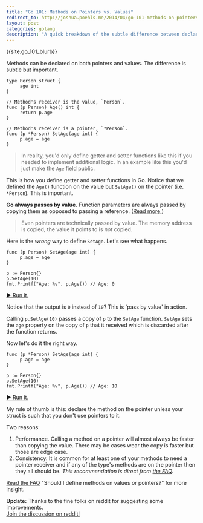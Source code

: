 ```yaml
---
title: "Go 101: Methods on Pointers vs. Values"
redirect_to: http://joshua.poehls.me/2014/04/go-101-methods-on-pointers-vs-values
layout: post
categories: golang
description: "A quick breakdown of the subtle difference between declaring a method on a pointer vs. value in Go."
---
```


{{site.go_101_blurb}}

Methods can be declared on both pointers and values. The difference is subtle but important.

	type Person struct {
	     age int
	}

	// Method's receiver is the value, `Person`.
	func (p Person) Age() int {
	     return p.age
	}

	// Method's receiver is a pointer, `*Person`.
	func (p *Person) SetAge(age int) {
	     p.age = age
	}

> In reality, you'd only define getter and setter functions like this if you needed to implement additional logic. In an example like this you'd just make the `Age` field public.

This is how you define getter and setter functions in Go. Notice that we defined the `Age()` function on the value but `SetAge()` on the pointer (i.e. `*Person`). This is important.

**Go always passes by value.** Function parameters are  always passed by copying them as opposed to passing a reference. ([Read more.](http://golang.org/doc/faq#pass_by_value))

> Even pointers are technically passed by value. The memory address is copied, the value it points to is *not* copied.

Here is the *wrong* way to define `SetAge`. Let's see what happens.

	func (p Person) SetAge(age int) {
	     p.age = age
	}

	p := Person{}
	p.SetAge(10)
	fmt.Printf("Age: %v", p.Age()) // Age: 0

[&#9654; Run it.](http://play.golang.org/p/CJZfqBrAIC)

Notice that the output is `0` instead of `10`? This is 'pass by value' in action.

Calling `p.SetAge(10)` passes a copy of `p` to the `SetAge` function. `SetAge` sets the `age` property on the copy of `p` that it received which is discarded after the function returns.

Now let's do it the right way.

	func (p *Person) SetAge(age int) {
	     p.age = age
	}

	p := Person{}
	p.SetAge(10)
	fmt.Printf("Age: %v", p.Age()) // Age: 10

[&#9654; Run it.](http://play.golang.org/p/BbIlSUQBCr)

My rule of thumb is this: declare the method on the pointer unless your struct is such that you don't use pointers to it.

Two reasons:

1. Performance. Calling a method on a pointer will almost always be faster than copying the value. There may be cases wear the copy is faster but those are edge case.
2. Consistency. It is common for at least one of your methods to need a pointer receiver and if any of the type's methods are on the pointer then they all should be. *This recommendation is direct from [the FAQ](http://golang.org/doc/faq#methods_on_values_or_pointers).*

[Read the FAQ](http://golang.org/doc/faq#methods_on_values_or_pointers) "Should I define methods on values or pointers?" for more insight.

**Update:** Thanks to the fine folks on reddit for suggesting some improvements.  
[Join the discussion on reddit!](http://www.reddit.com/r/golang/comments/23060m/go_101_methods_on_pointers_vs_values/)